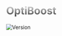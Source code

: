 <h1 style="background: -webkit-linear-gradient(#eee, #333);  -webkit-background-clip: text;-webkit-text-fill-color: transparent;">OptiBoost</h1>
<img src="https://img.shields.io/badge/version-1.0.0.0a-red" alt="Version">
